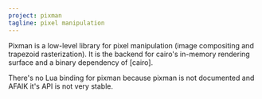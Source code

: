 ```yaml
---
project: pixman
tagline: pixel manipulation
---
```


Pixman is a low-level library for pixel manipulation (image compositing and trapezoid rasterization).
It is the backend for cairo's in-memory rendering surface and a binary dependency of [cairo].

There's no Lua binding for pixman because pixman is not documented and AFAIK it's API is not very stable.
